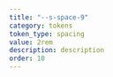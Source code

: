 ```yaml
---
title: "--s-space-9"
category: tokens
token_type: spacing
value: 2rem
description: description
order: 10
---
```

